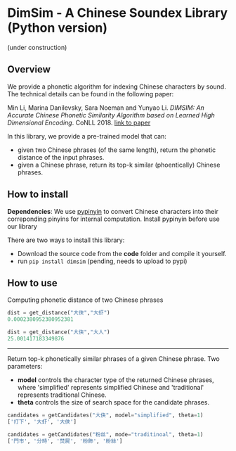 # DimSim - A Chinese Soundex Library (Python version)
(under construction)

## Overview
We provide a phonetic algorithm for indexing Chinese characters by sound. The technical details can be found in the following paper:

Min Li, Marina Danilevsky, Sara Noeman and Yunyao Li. *DIMSIM: An Accurate Chinese Phonetic Similarity Algorithm based on Learned High Dimensional Encoding*. CoNLL 2018. [link to paper](https://underconstruction)

In this library, we provide a pre-trained model that can:
- given two Chinese phrases (of the same length), return the phonetic distance of the input phrases.
- given a Chinese phrase, return its top-k similar (phoentically) Chinese phrases.



## How to install

**Dependencies**: We use [pypinyin](https://github.com/mozillazg/python-pinyin) to convert Chinese characters into their correponding pinyins for internal computation. Install pypinyin before use our library

There are two ways to install this library:
- Download the source code from the **code** folder and compile it yourself.
- run `pip install dimsim` (pending, needs to upload to pypi)


## How to use

Computing phonetic distance of two Chinese phrases
```python
dist = get_distance("大侠","大虾")
0.0002380952380952381

dist = get_distance("大侠","大人")
25.001417183349876
```
***
Return top-k phonetically similar phrases of a given Chinese phrase. Two parameters:
- **model** controls the character type of the returned Chinese phrases, where 'simplified' represents simplified Chinese and 'traditional' represents traditional Chinese.
- **theta** controls the size of search space for the candidate phrases.
```python
candidates = getCandidates("大侠", model="simplified", theta=1)
['打下', '大虾', '大侠']

candidates = getCandidates("粉丝", mode="traditinoal", theta=1)
['門市', '分時', '焚屍', '粉飾', '粉絲']
```

